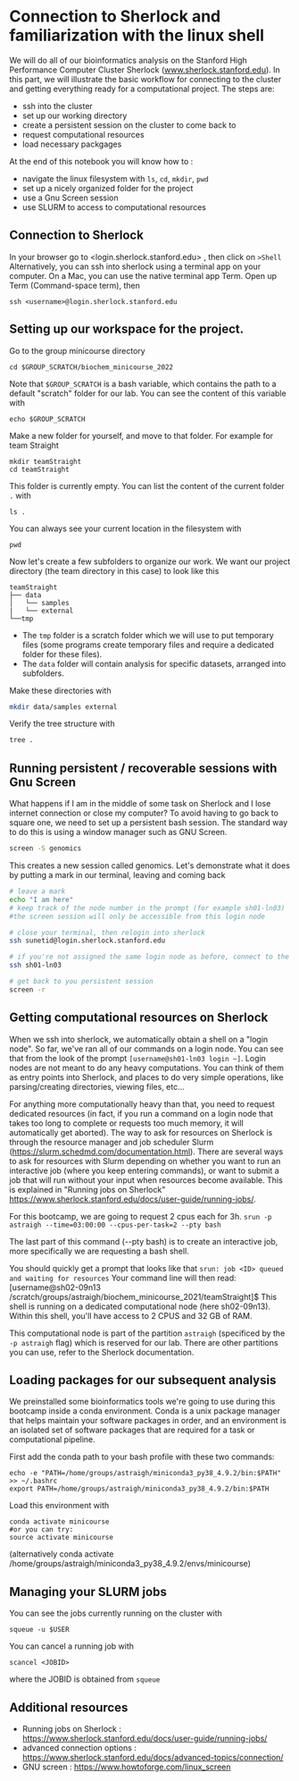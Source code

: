 # Connection to Sherlock and familiarization with the linux shell 

We will do all of our bioinformatics analysis on the Stanford High Performance Computer Cluster Sherlock (www.sherlock.stanford.edu). In this part, we will illustrate the basic workflow for connecting to the cluster and getting everything ready for a computational project. The steps are:
- ssh into the cluster
- set up our working directory
- create a persistent session on the cluster to come back to 
- request computational resources
- load necessary packgages


At the end of this notebook you will know how to :
- navigate the linux filesystem with `ls`, `cd`, `mkdir`, `pwd`
- set up a nicely organized folder for the project
- use a Gnu Screen session
- use SLURM to access to computational resources


## Connection to Sherlock
In your browser go to <login.sherlock.stanford.edu> , then click on `>Shell`
Alternatively, you can ssh into sherlock using a terminal app on your computer. On a Mac, you can use the native terminal app Term. Open up Term (Command-space term), then
```
ssh <username>@login.sherlock.stanford.edu
```


## Setting up our workspace for the project.
Go to the group minicourse directory
```
cd $GROUP_SCRATCH/biochem_minicourse_2022
```
Note that `$GROUP_SCRATCH` is a bash variable, which contains the path to a default "scratch" folder for our lab. You can see the content of this variable with
```
echo $GROUP_SCRATCH
```

Make a new folder for yourself, and move to that folder. For example for team Straight
```
mkdir teamStraight
cd teamStraight
```

This folder is currently empty. You can list the content of the current folder `.` with 
```
ls .
```

You can always see your current location in the filesystem with  
```
pwd
```

Now let's create a few subfolders to organize our work. We want our project directory (the team directory in this case) to look like this
```text
teamStraight
├── data
│   └── samples
|   └── external
└──tmp
```

- The `tmp` folder is a scratch folder which we will use to put temporary files (some programs create temporary files and require a dedicated folder for these files).
- The `data` folder will contain analysis for specific datasets, arranged into subfolders.

Make these directories with 
```bash
mkdir data/samples external
```
Verify the tree structure with 
```bash
tree .
```

## Running persistent / recoverable sessions with Gnu Screen

What happens if I am in the middle of some task on Sherlock and I lose internet connection or close my computer? To avoid having to go back to square one, we need to set up a persistent bash session. The standard way to do this is using a window manager such as GNU Screen.

```bash
screen -S genomics
```

This creates a new session called genomics. Let's demonstrate what it does by putting a mark in our terminal, leaving and coming back

```bash
# leave a mark
echo "I am here"
# keep track of the node number in the prompt (for example sh01-ln03)
#the screen session will only be accessible from this login node

# close your terminal, then relogin into sherlock
ssh sunetid@login.sherlock.stanford.edu

# if you're not assigned the same login node as before, connect to the original one. If it's the same skip this step
ssh sh01-ln03

# get back to you persistent session
screen -r
```

## Getting computational resources on Sherlock

When we ssh into sherlock, we automatically obtain a shell on a "login node". So far, we've ran all of our commands on a login node. You can see that from the look of the prompt `[username@sh01-ln03 login ~]`. Login nodes are not meant to do any heavy computations. You can think of them as entry points into Sherlock, and places to do very simple operations, like parsing/creating directories, viewing files, etc...  

For anything more computationally heavy than that, you need to request dedicated resources (in fact, if you run a command on a login node that takes too long to complete or requests too much memory, it will automatically get aborted). The way to ask for resources on Sherlock is through the resource manager and job scheduler Slurm (https://slurm.schedmd.com/documentation.html). There are several ways to ask for resources with Slurm depending on whether you want to run an interactive job (where you keep entering commands), or want to submit a job that will run without your input when resources become available. This is explained in "Running jobs on Sherlock" <https://www.sherlock.stanford.edu/docs/user-guide/running-jobs/>.

For this bootcamp, we are going to request 2 cpus each for 3h. 
`srun -p astraigh --time=03:00:00 --cpus-per-task=2 --pty bash`

The last part of this command (--pty bash) is to create an interactive job, more specifically we are requesting a bash shell.

You should quickly get a prompt that looks like that `srun: job <ID> queued and waiting for resources` 
Your command line will then read: [username@sh02-09n13 /scratch/groups/astraigh/biochem_minicourse_2021/teamStraight]$
This shell is running on a dedicated computational node (here sh02-09n13). Within this shell, you'll have access to 2 CPUS and 32 GB of RAM.

This computational node is part of the partition `astraigh` (specificed by the `-p astraigh` flag) which is reserved for our lab. There are other partitions you can use, refer to the Sherlock documentation.

## Loading packages for our subsequent analysis

We preinstalled some bioinformatics tools we're going to use during this bootcamp inside a conda environment. Conda is a unix package manager that helps maintain your software packages in order, and an environment is an isolated set of software packages that are required for a task or computational pipeline.

First add the conda path to your bash profile with these two commands:

```
echo -e "PATH=/home/groups/astraigh/miniconda3_py38_4.9.2/bin:$PATH" >> ~/.bashrc
export PATH=/home/groups/astraigh/miniconda3_py38_4.9.2/bin:$PATH
```

Load this environment with
```
conda activate minicourse
#or you can try:
source activate minicourse
```
(alternatively conda activate /home/groups/astraigh/miniconda3_py38_4.9.2/envs/minicourse)

## Managing your SLURM jobs

You can see the jobs currently running on the cluster with 
```
squeue -u $USER
```

You can cancel a running job with 
```
scancel <JOBID>
```
where the JOBID is obtained from `squeue`

## Additional resources

- Running jobs on Sherlock : https://www.sherlock.stanford.edu/docs/user-guide/running-jobs/
- advanced connection options : https://www.sherlock.stanford.edu/docs/advanced-topics/connection/
- GNU screen : https://www.howtoforge.com/linux_screen

